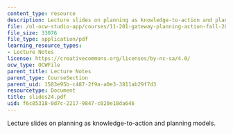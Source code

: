 ```yaml
---
content_type: resource
description: Lecture slides on planning as knowledge-to-action and planning models.
file: /ol-ocw-studio-app/courses/11-201-gateway-planning-action-fall-2007/f6c853180d7c22179847c020e18da646_slides24.pdf
file_size: 33076
file_type: application/pdf
learning_resource_types:
- Lecture Notes
license: https://creativecommons.org/licenses/by-nc-sa/4.0/
ocw_type: OCWFile
parent_title: Lecture Notes
parent_type: CourseSection
parent_uid: 1583e95b-c487-2f9a-a0e3-3811ab29f7d3
resourcetype: Document
title: slides24.pdf
uid: f6c85318-0d7c-2217-9847-c020e18da646
---
```

Lecture slides on planning as knowledge-to-action and planning models.